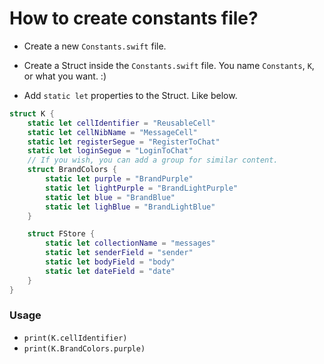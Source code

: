 # How to create constants file?

- Create a new `Constants.swift` file.

- Create a Struct inside the `Constants.swift` file. You name `Constants`, `K`, or what you want. :)

- Add `static let` properties to the Struct. Like below.

```swift
struct K {
    static let cellIdentifier = "ReusableCell"
    static let cellNibName = "MessageCell"
    static let registerSegue = "RegisterToChat"
    static let loginSegue = "LoginToChat"
    // If you wish, you can add a group for similar content.
    struct BrandColors {
        static let purple = "BrandPurple"
        static let lightPurple = "BrandLightPurple"
        static let blue = "BrandBlue"
        static let lighBlue = "BrandLightBlue"
    }

    struct FStore {
        static let collectionName = "messages"
        static let senderField = "sender"
        static let bodyField = "body"
        static let dateField = "date"
    }
}
```

### Usage

- `print(K.cellIdentifier)`
- `print(K.BrandColors.purple)`
